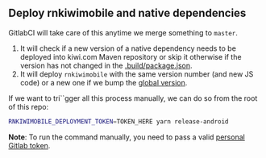## Deploy rnkiwimobile and native dependencies

GitlabCI will take care of this anytime we merge something to `master`. 

1. It will check if a new version of a native dependency needs to be deployed into kiwi.com Maven repository or skip 
it otherwise if the version has not changed in the [.build/package.json](../../.build/package.json#L8-L10). 
2. It will deploy `rnkiwimobile` with the same version number (and new JS code) or a new one if we bump the 
[global version](../../.build/package.json#L3).

If we want to tri``gger all this process manually, we can do so from the root of this repo:

```bash
RNKIWIMOBILE_DEPLOYMENT_TOKEN=TOKEN_HERE yarn release-android
```

**Note**: To run the command manually, you need to pass a valid 
[personal Gitlab token](https://gitlab.skypicker.com/profile/personal_access_tokens).
